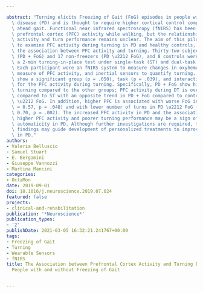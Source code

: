 ---
abstract: "Turning elicits Freezing of Gait (FoG) episodes in people with Parkinson's\
  \ disease (PD) and is thought to require higher cortical control compared to straight\
  \ ahead gait. Functional near infrared spectroscopy (fNIRS) has been used to examine\
  \ prefrontal cortex (PFC) activity while walking, but the relationship between PFC\
  \ activity and turn performance remains unclear. The aim of this pilot study was\
  \ to examine PFC activity during turning in PD and healthy controls, and to investigate\
  \ the association between PFC activity and turning. Thirty-two subjects, 15 freezers\
  \ (PD + FoG) and 17 non-freezers (PD \u2212 FoG), and 8 controls were asked to perform\
  \ a 2-min turning-in-place test under single-task (ST) and dual-task (DT) conditions.\
  \ Each participant wore an fNIRS system to measure changes in oxyhemoglobin, as\
  \ measure of PFC activity, and inertial sensors to quantify turning. Our results\
  \ show a significant group (p = .050), task (p = .039), and interaction (p = .047)\
  \ for the PFC activity during turning. Specifically, PD + FoG show higher PFC during\
  \ turning compared to the other groups; PFC activity during DT is overall different\
  \ compared to ST with an opposite trend in PD + FoG compared to controls and PD\
  \ \u2212 FoG. In addition, higher PFC is associated with worse FoG in PD + FoG (r\
  \ = 0.57, p = .048) and with lower number of turns in PD \u2212 FoG (r = \u2212\
  \ 0.70, p = .002). The increased PFC activity in PD and the association between\
  \ higher PFC activity and poorer turning performance may be a sign of poor movement\
  \ automaticity in PD. Although further investigations are required, these pilot\
  \ findings may guide development of personalized treatments to improve motor automaticity\
  \ in PD."
authors:
- Valeria Belluscio
- Samuel Stuart
- E. Bergamini
- Giuseppe Vannozzi
- Martina Mancini
categories:
- OctaMon
date: 2019-09-01
doi: 10.1016/j.neuroscience.2019.07.024
featured: false
projects:
- clinical-and-rehabilitation
publication: '*Neuroscience*'
publication_types:
- '2'
publishDate: 2021-03-05 16:32:21.241767+00:00
tags:
- Freezing of Gait
- Turning
- Wearable Sensors
- fNIRS
title: The Association between Prefrontal Cortex Activity and Turning Behavior in
  People with and without Freezing of Gait

---
